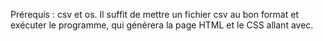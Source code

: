 Prérequis : csv et os.
Il suffit de mettre un fichier csv au bon format et exécuter le programme, qui générera la page HTML et le CSS allant avec.
